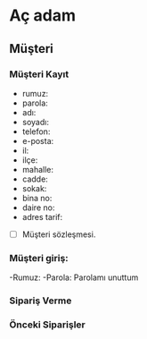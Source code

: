 # Aç adam
## Müşteri
### Müşteri Kayıt


- rumuz:
- parola:
- adı:
- soyadı:
- telefon:
- e-posta:
- il:
- ilçe:
- mahalle:
- cadde:
- sokak:
- bina no:
- daire no:
- adres tarif:
 - [ ] Müşteri sözleşmesi.

### Müşteri giriş:
-Rumuz:
-Parola:
Parolamı unuttum 

### Sipariş Verme
### Önceki Siparişler


